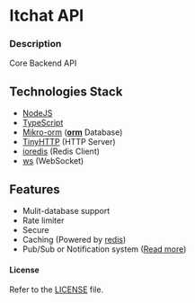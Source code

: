 # Itchat API

### Description
Core Backend API

## Technologies Stack
- [NodeJS](https://nodejs.org/)
- [TypeScript](https://www.typescriptlang.org/)
- [Mikro-orm](https://mikro-orm.io/) ([**orm**](https://wikipedia.org/wiki/Object%E2%80%93relational_mapping) Database)
- [TinyHTTP](https://tinyhttp.v1rtl.site/) (HTTP Server)
- [ioredis](https://github.com/luin/ioredis) (Redis Client)
- [ws](https://github.com/websockets/ws) (WebSocket)

## Features
- Mulit-database support
- Rate limiter
- Secure
- Caching (Powered by [redis](https://youtube.com/watch?v=G1rOthIU-uo))
- Pub/Sub or Notification system ([Read more](https://wikipedia.org/wiki/Publish%E2%80%93subscribe_pattern))

#### License
Refer to the [LICENSE](LICENSE) file.